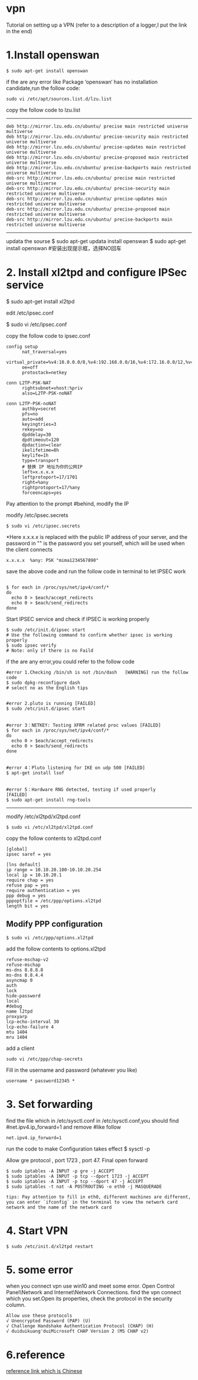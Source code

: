 # vpn
Tutorial on setting up a VPN (refer to a description of a logger,I put the link in the end)


# 1.Install openswan
 `$ sudo apt-get install openswan` 
 
  if the are any error like Package ‘openswan‘ has no installation candidate,run the follow code:
  
  `sudo vi /etc/apt/sources.list.d/lzu.list`
  
 copy the follow code to lzu.list
  
  ****
  ```
 deb http://mirror.lzu.edu.cn/ubuntu/ precise main restricted universe multiverse
 deb http://mirror.lzu.edu.cn/ubuntu/ precise-security main restricted universe multiverse
 deb http://mirror.lzu.edu.cn/ubuntu/ precise-updates main restricted universe multiverse
 deb http://mirror.lzu.edu.cn/ubuntu/ precise-proposed main restricted universe multiverse
 deb http://mirror.lzu.edu.cn/ubuntu/ precise-backports main restricted universe multiverse
 deb-src http://mirror.lzu.edu.cn/ubuntu/ precise main restricted universe multiverse
 deb-src http://mirror.lzu.edu.cn/ubuntu/ precise-security main restricted universe multiverse
 deb-src http://mirror.lzu.edu.cn/ubuntu/ precise-updates main restricted universe multiverse
 deb-src http://mirror.lzu.edu.cn/ubuntu/ precise-proposed main restricted universe multiverse
 deb-src http://mirror.lzu.edu.cn/ubuntu/ precise-backports main restricted universe multiverse
  ```
  ****
   
  updata the sourse
  $ sudo apt-get updata
   install openswan 
  $ sudo apt-get install openswan 
   #安装出现提示框，选择NO回车

# 2. Install xl2tpd and  configure IPSec service 
  
  $ sudo apt-get install xl2tpd
   
   edit /etc/ipsec.conf
   
  $ sudo vi /etc/ipsec.conf
  
  copy the follow code to ipsec.conf 
  ```
  config setup
        nat_traversal=yes
        virtual_private=%v4:10.0.0.0/8,%v4:192.168.0.0/16,%v4:172.16.0.0/12,%v4:!10.152.2.0/24
        oe=off
        protostack=netkey
 
conn L2TP-PSK-NAT
        rightsubnet=vhost:%priv
        also=L2TP-PSK-noNAT
 
conn L2TP-PSK-noNAT
        authby=secret
        pfs=no
        auto=add
        keyingtries=3
        rekey=no
        dpddelay=30
        dpdtimeout=120
        dpdaction=clear
        ikelifetime=8h
        keylife=1h
        type=transport
        # 替换 IP 地址为你的公网IP
        left=x.x.x.x
        leftprotoport=17/1701
        right=%any
        rightprotoport=17/%any
        forceencaps=yes
  ```
  Pay attention to the prompt #behind, modify the IP 
   
  modify /etc/ipsec.secrets
  ```
  $ sudo vi /etc/ipsec.secrets
  ```
  *Here x.x.x.x is replaced with the public IP address of your server, and the password in "" is the password you set yourself, which will be used when the client connects
  
  ```
  x.x.x.x  %any: PSK "mima1234567890"
  ```
  save the above code and run the follow code in terminal to let IPSEC work
  ```
  
$ for each in /proc/sys/net/ipv4/conf/*
  do
    echo 0 > $each/accept_redirects
    echo 0 > $each/send_redirects
  done
  ```
  Start IPSEC service and check if IPSEC is working properly
  
  ```
  $ sudo /etc/init.d/ipsec start
  # Use the following command to confirm whether ipsec is working properly
  $ sudo ipsec verify
  # Note: only if there is no Faild
  ```
  if the are any error,you could refer to the follow code
  ```
#error 1.Checking /bin/sh is not /bin/dash   [WARNING] run the follow code
  $ sudo dpkg-reconfigure dash
# select no as the English tips


#error 2.pluto is running [FAILED]
$ sudo /etc/init.d/ipsec start


#error 3：NETKEY: Testing XFRM related proc values [FAILED]
$ for each in /proc/sys/net/ipv4/conf/*
do
    echo 0 > $each/accept_redirects
    echo 0 > $each/send_redirects
done


#error 4：Pluto listening for IKE on udp 500 [FAILED]
$ apt-get install lsof


#error 5：Hardware RNG detected, testing if used properly            [FAILED]
$ sudo apt-get install rng-tools
  ```
  ***
  
 modify  /etc/xl2tpd/xl2tpd.conf
 ```
 $ sudo vi /etc/xl2tpd/xl2tpd.conf
 ```
 copy the follow contents to xl2tpd.conf
 ```
 [global]
ipsec saref = yes

[lns default]
ip range = 10.10.20.100-10.10.20.254
local ip = 10.10.20.1
require chap = yes
refuse pap = yes
require authentication = yes
ppp debug = yes
pppoptfile = /etc/ppp/options.xl2tpd
length bit = yes
```
## Modify PPP configuration

```
$ sudo vi /etc/ppp/options.xl2tpd
```
add the follow contents to options.xl2tpd
```
refuse-mschap-v2
refuse-mschap
ms-dns 8.8.8.8
ms-dns 8.8.4.4
asyncmap 0
auth
lock
hide-password
local
#debug
name l2tpd
proxyarp
lcp-echo-interval 30
lcp-echo-failure 4
mtu 1404
mru 1404
```
add a client
```
sudo vi /etc/ppp/chap-secrets
```
Fill in the username and password (whatever you like)

```
username * password12345 *
```
# 3. Set forwarding
 find the file which in /etc/sysctl.conf 
 in /etc/sysctl.conf,you should find #net.ipv4.ip_forward=1  and remove #like follow
 ```
 net.ipv4.ip_forward=1
 ```
 run the code to make Configuration takes effect
 $ sysctl -p
 
 Allow gre protocol , port 1723 , port 47. Final open forward
 ```
 $ sudo iptables -A INPUT -p gre -j ACCEPT 
 $ sudo iptables -A INPUT -p tcp --dport 1723 -j ACCEPT 
 $ sudo iptables -A INPUT -p tcp --dport 47 -j ACCEPT 
 $ sudo iptables -t nat -A POSTROUTING -o eth0 -j MASQUERADE
 
tips: Pay attention to fill in eth0, different machines are different, you can enter `ifconfig` in the terminal to view the network card network and the name of the network card
```
# 4. Start VPN
 ```
 $ sudo /etc/init.d/xl2tpd restart 
 ```
# 5. some error
 when you connect vpn use win10 and meet some error. Open Control Panel\Network and Internet\Network Connections. find the vpn connect which you set.Open its properties, check the protocol in the security column.
 
```
Allow use these protocols
√ Unencrypted Password (PAP) (U)
√ Challenge Handshake Authentication Protocol (CHAP) (H)
√ duiduikuang'duiMicrosoft CHAP Version 2 (MS CHAP v2)
 ```
# 6.reference
 [reference link which is Chinese]( https://my.oschina.net/zhoudage/blog/1630728 )
 

